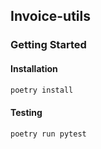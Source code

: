 ## Invoice-utils

### Getting Started

#### Installation

```bash
poetry install
```

#### Testing

```bash
poetry run pytest
```

